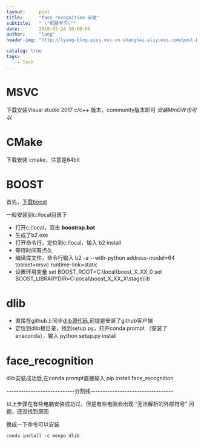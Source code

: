 ```yaml
---
layout:     post
title:      "face_recognition 安装"
subtitle:   " \"机器学习\""
date:       2018-07-24 10:00:00
author:     "lang"
header-img: "http://lyang-blog-pics.oss-cn-shanghai.aliyuncs.com/post-bg-2017/0330/170330.jpg"

catalog: true
tags:
    - Tech
---
```


# MSVC

下载安装Visual studio 2017 c/c++ 版本，community版本即可
*安装MinGW也可以*

# CMake

下载安装 cmake，注意是64bit

# BOOST

首先，[下载boost](http://www.boost.org/)

一般安装到c:/local目录下

* 打开c:/local，双击 **boostrap.bat**
* 生成了b2.exe
* 打开命令行，定位到c:/local，输入 
    b2 install
* 等待时间有点久
* 编译库文件，命令行输入
    b2 -a --with-python address-model=64 toolset=msvc runtime-link=static
* 设置环境变量
    set BOOST_ROOT=C:\local\boost_X_XX_0
    set BOOST_LIBRARYDIR=C:\local\boost_X_XX_X\stage\lib

# dlib

* 直接在github上同步[dlib源代码](https://github.com/davisking/dlib.git),前提是安装了github客户端
* 定位到dlib根目录，找到setup.py，打开conda prompt （安装了anaconda），输入
    python setup.py install

# face_recognition

dlib安装成功后,在conda prompt直接输入
    pip install face_recognition

----------------------------分割线----------------------------------

以上步骤在有些电脑安装成功过，但是有些电脑会出现 “无法解析的外部符号” 问题，还没找到原因

换成一下命令可以安装

    conda install -c menpo dlib
